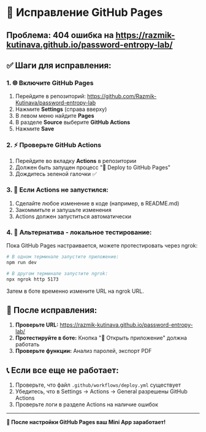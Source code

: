 # 🚨 Исправление GitHub Pages

## Проблема: 404 ошибка на https://razmik-kutinava.github.io/password-entropy-lab/

## ✅ Шаги для исправления:

### 1. 🌐 Включите GitHub Pages
1. Перейдите в репозиторий: https://github.com/Razmik-Kutinava/password-entropy-lab
2. Нажмите **Settings** (справа вверху)
3. В левом меню найдите **Pages**
4. В разделе **Source** выберите **GitHub Actions**
5. Нажмите **Save**

### 2. ⚡ Проверьте GitHub Actions
1. Перейдите во вкладку **Actions** в репозитории
2. Должен быть запущен процесс "🚀 Deploy to GitHub Pages"
3. Дождитесь зеленой галочки ✅

### 3. 🔧 Если Actions не запустился:
1. Сделайте любое изменение в коде (например, в README.md)
2. Закоммитьте и запушьте изменения
3. Actions должен запуститься автоматически

### 4. 📱 Альтернатива - локальное тестирование:

Пока GitHub Pages настраивается, можете протестировать через ngrok:

```bash
# В одном терминале запустите приложение:
npm run dev

# В другом терминале запустите ngrok:
npx ngrok http 5173
```

Затем в боте временно измените URL на ngrok URL.

## 🎯 После исправления:

1. **Проверьте URL:** https://razmik-kutinava.github.io/password-entropy-lab/
2. **Протестируйте в боте:** Кнопка "🔐 Открыть приложение" должна работать
3. **Проверьте функции:** Анализ паролей, экспорт PDF

## 📞 Если все еще не работает:

1. Проверьте, что файл `.github/workflows/deploy.yml` существует
2. Убедитесь, что в Settings → Actions → General разрешены GitHub Actions
3. Проверьте логи в разделе Actions на наличие ошибок

---

**🚀 После настройки GitHub Pages ваш Mini App заработает!**
